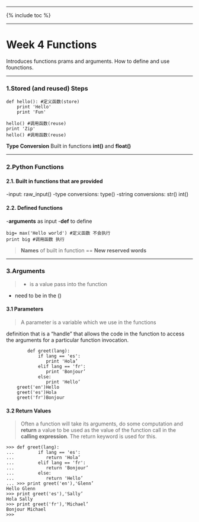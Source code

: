 ﻿---

{% include toc %}

---

# Week 4 Functions 


Introduces functions prams and arguments. How to define and use founctions.
<!--more-->

----------

### 1.Stored (and reused) Steps

```
def hello(): #定义函数(store)
    print 'Hello'
    print 'Fun'
    
hello() #调用函数(reuse)
print 'Zip'
hello() #调用函数(reuse)
```

>
**Type Conversion** 
Built in functions **int()** and **float()**

----------

### 2.Python Functions

#### 2.1. **Built in functions** that are provided 

-input: raw_input()
-type conversions: type()
-string conversions: str() int()

#### 2.2. **Defined functions**

-**arguments** as input
-**def** to define

```
big= max('Hello world') #定义函数 不会执行
print big #调用函数 执行
```

>**Names** of built in function == **New reserved words**

----------

### 3.Arguments 

>- is a value pass into the function 
- need to be in the ()
 
#### 3.1 Parameters

>A parameter is a variable which we use in the functions


 definition that is a “handle” that allows the code in the function to access the arguments for a particular function invocation.


```
        def greet(lang):
            if lang == 'es':
               print 'Hola’
            elif lang == 'fr':
               print 'Bonjour’
            else:
               print 'Hello’
    greet('en')Hello
    greet('es')Hola
    greet('fr')Bonjour
```

#### 3.2 Return Values

>Often a function will take its arguments, do some computation and **return** a value to be used as the value of the function call in the **calling expression**.  The return keyword is used for this.

```
>>> def greet(lang):
...         if lang == 'es':
...            return 'Hola’
...         elif lang == 'fr':
...            return 'Bonjour’
...         else:
...            return 'Hello’
... >>> print greet('en'),'Glenn’
Hello Glenn
>>> print greet('es'),'Sally’
Hola Sally
>>> print greet('fr'),'Michael’
Bonjour Michael
>>> 
```

